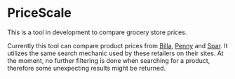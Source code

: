 # PriceScale
This is a tool in development to compare grocery store prices.

Currently this tool can compare product prices from [Billa](https://www.billa.at/), [Penny](https://www.penny.at/) and [Spar](https://www.spar.at/). It utilizes the same search mechanic used by these retailers on their sites. At the moment, no further filtering is done when searching for a product, therefore some unexpecting results might be returned.
